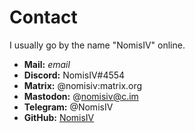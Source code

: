 # Contact

I usually go by the name "NomisIV" online.

- **Mail:** $email$
- **Discord:** NomisIV#4554
- **Matrix:** @nomisiv:matrix.org
- **Mastodon:** @nomisiv@c.im
- **Telegram:** @NomisIV
- **GitHub:** [NomisIV](https://github.com/NomisIV)
